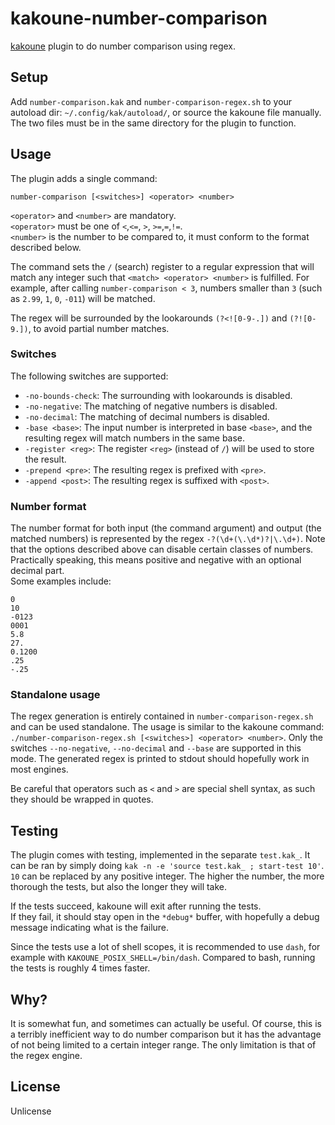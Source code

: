 # kakoune-number-comparison

[kakoune](http://kakoune.org) plugin to do number comparison using regex.

## Setup

Add `number-comparison.kak` and `number-comparison-regex.sh` to your autoload dir: `~/.config/kak/autoload/`, or source the kakoune file manually.
The two files must be in the same directory for the plugin to function.

## Usage

The plugin adds a single command:
```
number-comparison [<switches>] <operator> <number>
```
`<operator>` and `<number>` are mandatory.  
`<operator>` must be one of  `<`,`<=`, `>`, `>=`,`=`,`!=`.  
`<number>` is the number to be compared to, it must conform to the format described below.  

The command sets the `/` (search) register to a regular expression that will match any integer such that `<match> <operator> <number>` is fulfilled. For example, after calling `number-comparison < 3`, numbers smaller than `3` (such as `2.99`, `1`, `0`, `-011`)  will be matched.

The regex will be surrounded by the lookarounds `(?<![0-9-.])` and `(?![0-9.])`, to avoid partial number matches.

### Switches

The following switches are supported:

* `-no-bounds-check`: The surrounding with lookarounds is disabled.  
* `-no-negative`: The matching of negative numbers is disabled.  
* `-no-decimal`: The matching of decimal numbers is disabled.  
* `-base <base>`: The input number is interpreted in base `<base>`, and the resulting regex will match numbers in the same base.  
* `-register <reg>`: The register `<reg>` (instead of `/`) will be used to store the result.  
* `-prepend <pre>`: The resulting regex is prefixed with `<pre>`.  
* `-append <post>`: The resulting regex is suffixed with `<post>`.  

### Number format

The number format for both input (the command argument) and output (the matched numbers) is represented by the regex `-?(\d+(\.\d*)?|\.\d+)`. Note that the options described above can disable certain classes of numbers.
Practically speaking, this means positive and negative with an optional decimal part.  
Some examples include:
```
0
10
-0123
0001
5.8
27.
0.1200
.25
-.25
```

### Standalone usage

The regex generation is entirely contained in `number-comparison-regex.sh` and can be used standalone.
The usage is similar to the kakoune command: `./number-comparison-regex.sh [<switches>] <operator> <number>`.
Only the switches `--no-negative`, `--no-decimal` and `--base` are supported in this mode.
The generated regex is printed to stdout should hopefully work in most engines.

Be careful that operators such as `<` and `>` are special shell syntax, as such they should be wrapped in quotes.

## Testing

The plugin comes with testing, implemented in the separate `test.kak_`. It can be ran by simply doing `kak -n -e 'source test.kak_ ; start-test 10'`.  
`10` can be replaced by any positive integer. The higher the number, the more thorough the tests, but also the longer they will take.

If the tests succeed, kakoune will exit after running the tests.  
If they fail, it should stay open in the `*debug*` buffer, with hopefully a debug message indicating what is the failure.

Since the tests use a lot of shell scopes, it is recommended to use `dash`, for example with `KAKOUNE_POSIX_SHELL=/bin/dash`. Compared to bash, running the tests is roughly 4 times faster.

## Why?

It is somewhat fun, and sometimes can actually be useful. Of course, this is a terribly inefficient way to do number comparison but it has the advantage of not being limited to a certain integer range. The only limitation is that of the regex engine.

## License

Unlicense
